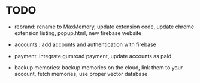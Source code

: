 # TODO

- rebrand: rename to MaxMemory, update extension code, update chrome extension listing, popup.html, new firebase website 
- accounts : add accounts and authentication with firebase 
- payment: integrate gumroad payment, update accounts as paid 

- backup memories: backup memories on the cloud, link them to your account, fetch memories, use proper vector database
